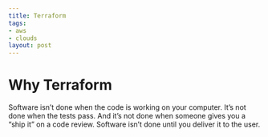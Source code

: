 ```yaml
---
title: Terraform
tags:
- aws
- clouds
layout: post
---
```



# Why Terraform

Software isn’t done when the code is working on your computer. It’s not done when the tests pass. And it’s not done when someone gives you a “ship it” on a code review. Software isn’t done until you deliver it to the user.

